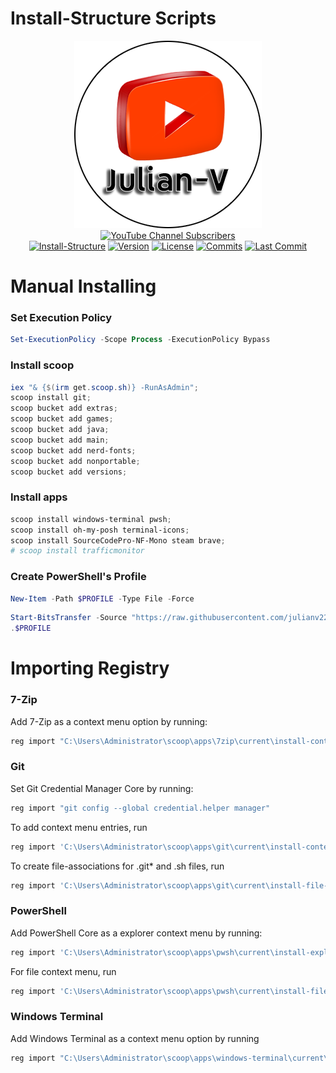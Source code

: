 # Install-Structure Scripts

<p align="center">
 <a href="https://youtube.com/julianv"><img title="Julian-V" src="docs/Julian-V.png"></a><br>
 <a href="https://www.youtube.com/julianv?sub_confirmation=1"><img title="YouTube Channel Subscribers" src="https://img.shields.io/youtube/channel/subscribers/UC8QPaA8hLDhroGdBtAImmbQ"></a><br> 
  <a href=""><img title="Install-Structure" src="https://img.shields.io/badge/Scripts-%20?logo=powershell&logoColor=00BFFF&label=Install Structure&color=A52A2A"></a>
 <a href="#install-structure"><img title="Version" src="https://img.shields.io/badge/1.0-%20?logo=hackthebox&label=Version&color=BA55D3"></a>
 <a href="LICENSE"><img title="License" src="https://img.shields.io/github/license/julianv22/install-structure?logo=atom&label=License&labelColor=teal"></a>
 <!-- <a href="https://github.com/julianv22/install-structure/actions/workflows/main.yml"><img title="Actions" src="https://github.com/julianv22/install-structure/actions/workflows/main.yml/badge.svg"></a> -->
 <a href="#"><img title="Commits" src="https://img.shields.io/github/commit-activity/t/julianv22/install-structure?logo=git&label=Commits"></a>
 <a href="https://github.com/julianv22/install-structure/commits/main"><img title="Last Commit" src="https://img.shields.io/github/last-commit/julianv22/install-structure?logo=codacy&label=Last%20Commit&labelColor=2F4F4F"></a>
</p>

# Manual Installing

### Set Execution Policy

```PowerShell
Set-ExecutionPolicy -Scope Process -ExecutionPolicy Bypass

```
### Install scoop

```PowerShell
iex "& {$(irm get.scoop.sh)} -RunAsAdmin";
scoop install git;
scoop bucket add extras;
scoop bucket add games;
scoop bucket add java;
scoop bucket add main;
scoop bucket add nerd-fonts;
scoop bucket add nonportable;
scoop bucket add versions;
```

### Install apps

```PowerShell
scoop install windows-terminal pwsh;
scoop install oh-my-posh terminal-icons;
scoop install SourceCodePro-NF-Mono steam brave;
# scoop install trafficmonitor
```

### Create PowerShell's Profile

```PowerShell
New-Item -Path $PROFILE -Type File -Force
```

```PowerShell
Start-BitsTransfer -Source "https://raw.githubusercontent.com/julianv22/install-structure/main/PowerShell/Microsoft.PowerShell_profile.ps1" -Destination $PROFILE;
.$PROFILE
```

# Importing Registry

### 7-Zip
Add 7-Zip as a context menu option by running: 
```PowerShell
reg import "C:\Users\Administrator\scoop\apps\7zip\current\install-context.reg"
```

### Git

Set Git Credential Manager Core by running: 
```PowerShell
reg import "git config --global credential.helper manager"
```

To add context menu entries, run
```PowerShell
reg import 'C:\Users\Administrator\scoop\apps\git\current\install-context.reg'
```

To create file-associations for .git* and .sh files, run 
```PowerShell
reg import 'C:\Users\Administrator\scoop\apps\git\current\install-file-associations.reg'
```

### PowerShell

Add PowerShell Core as a explorer context menu by running:
```PowerShell
reg import 'C:\Users\Administrator\scoop\apps\pwsh\current\install-explorer-context.reg'
```
For file context menu, run 
```PowerShell
reg import 'C:\Users\Administrator\scoop\apps\pwsh\current\install-file-context.reg'
```

### Windows Terminal

Add Windows Terminal as a context menu option by running 
```PowerShell
reg import "C:\Users\Administrator\scoop\apps\windows-terminal\current\install-context.reg"
```   
